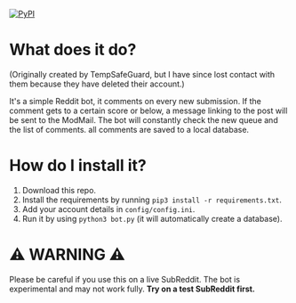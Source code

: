 [![PyPI](https://img.shields.io/pypi/v/praw?label=Praw&style=flat-square)](https://pypi.org/project/praw/)

# What does it do?
(Originally created by TempSafeGuard, but I have since lost contact with them because they have deleted their account.)


It's a simple Reddit bot, it comments on every new submission. If the comment gets to a certain score or below, a message linking to the post will be sent to the ModMail. The bot will constantly check the new queue and the list of comments. all comments are saved to a local database.

# How do I install it?
1) Download this repo.
2) Install the requirements by running `pip3 install -r requirements.txt`.
3) Add your account details in `config/config.ini`.
4) Run it by using `python3 bot.py` (it will automatically create a database).

# ⚠ WARNING ⚠

Please be careful if you use this on a live SubReddit. The bot is experimental and may not work fully. **Try on a test SubReddit first.**
